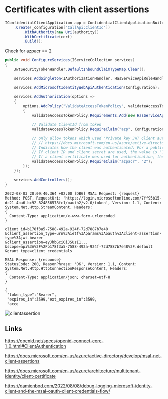 

# Certificates with client assertions

```csharp
IConfidentialClientApplication app = ConfidentialClientApplicationBuilder
	.Create(_configuration["CallApi:ClientId"])
		.WithAuthority(new Uri(authority))
		.WithCertificate(cert)
		.Build();
```

Check for azpacr == 2

```csharp
public void ConfigureServices(IServiceCollection services)
{
	JwtSecurityTokenHandler.DefaultInboundClaimTypeMap.Clear();

	services.AddSingleton<IAuthorizationHandler, HasServiceApiRoleHandler>();

	services.AddMicrosoftIdentityWebApiAuthentication(Configuration);

	services.AddAuthorization(options =>
	{
		options.AddPolicy("ValidateAccessTokenPolicy", validateAccessTokenPolicy =>
		{
			validateAccessTokenPolicy.Requirements.Add(new HasServiceApiRoleRequirement());

			// Validate ClientId from token
			validateAccessTokenPolicy.RequireClaim("azp", Configuration["AzureAd:ClientId"]);

			// only allow tokens which used "Private key JWT Client authentication"
			// // https://docs.microsoft.com/en-us/azure/active-directory/develop/access-tokens
			// Indicates how the client was authenticated. For a public client, the value is "0". 
			// If client ID and client secret are used, the value is "1". 
			// If a client certificate was used for authentication, the value is "2".
			validateAccessTokenPolicy.RequireClaim("azpacr", "2");
		});
	});

	services.AddControllers();
}
```

```
2022-08-03 20:09:40.364 +02:00 [DBG] MSAL Request: {request}
Method: POST, RequestUri: 'https://login.microsoftonline.com/7ff95b15-dc21-4ba6-bc92-824856578fc1/oauth2/v2.0/token', Version: 1.1, Content: System.Net.Http.StreamContent, Headers:
{
  Content-Type: application/x-www-form-urlencoded
}
 
client_id=b178f3a5-7588-492a-924f-72d7887b7e48
&client_assertion_type=urn%3Aietf%3Aparams%3Aoauth%3Aclient-assertion-type%3Ajwt-bearer
&client_assertion=eyJhbGciOiJSUzI1...
&scope=api%3A%2F%2Fb178f3a5-7588-492a-924f-72d7887b7e48%2F.default
&grant_type=client_credentials
 
MSAL Response: {response}
StatusCode: 200, ReasonPhrase: 'OK', Version: 1.1, Content: System.Net.Http.HttpConnectionResponseContent, Headers:
{
  Content-Type: application/json; charset=utf-8
}
 
{
 "token_type":"Bearer",
 "expires_in":3599,"ext_expires_in":3599,
 "acce
```

![clientassertion](https://damienbod.files.wordpress.com/2022/08/clientassertion_token_01.png)



## Links

https://openid.net/specs/openid-connect-core-1_0.html#ClientAuthentication

https://docs.microsoft.com/en-us/azure/active-directory/develop/msal-net-client-assertions

https://docs.microsoft.com/en-us/azure/architecture/multitenant-identity/client-certificate

https://damienbod.com/2022/08/08/debug-logging-microsoft-identity-client-and-the-msal-oauth-client-credentials-flow/

